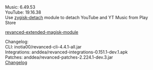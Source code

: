 Music: 6.49.53  
YouTube: 19.16.38  
Use [zygisk-detach](https://github.com/j-hc/zygisk-detach) module to detach YouTube and YT Music from Play Store  

[revanced-extended-magisk-module](https://github.com/MatadorProBr/revanced-extended-magisk-module)  

Changelog:  
CLI: inotia00/revanced-cli-4.4.1-all.jar  
Integrations: anddea/revanced-integrations-0.151.1-dev.1.apk  
Patches: anddea/revanced-patches-2.224.1-dev.3.jar  
[Changelog](https://github.com/anddea/revanced-patches/releases/tag/vdev.3)  
